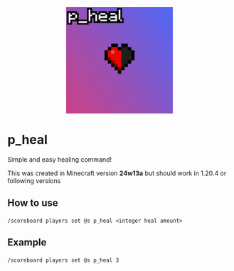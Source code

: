 <p align="center">
  <img width="240" height="240" src="pack.png">
</p>

# p_heal
Simple and easy healing command!

This was created in Minecraft version **24w13a** but should work in 1.20.4 or following versions

## How to use
`/scoreboard players set @s p_heal <integer heal amount>`

## Example
`/scoreboard players set @s p_heal 3`
